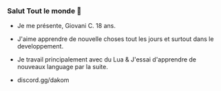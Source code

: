 ### Salut Tout le monde 👋

- Je me présente, Giovani C. 18 ans.

- J'aime apprendre de nouvelle choses tout les jours et surtout dans le developpement.

- Je travail principalement avec du Lua & J'essai d'apprendre de nouveaux language par la suite.

- discord.gg/dakom

